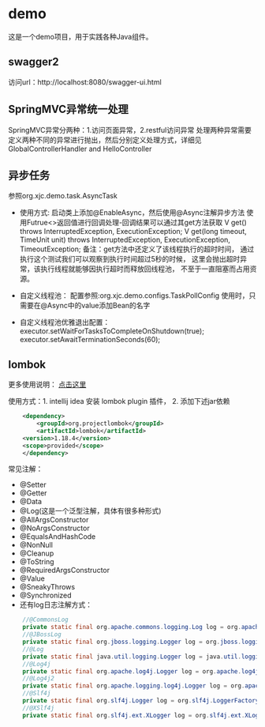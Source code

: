 # demo
这是一个demo项目，用于实践各种Java组件。
## swagger2
访问url：http://localhost:8080/swagger-ui.html
## SpringMVC异常统一处理
SpringMVC异常分两种：1.访问页面异常，2.restful访问异常
处理两种异常需要定义两种不同的异常进行抛出，然后分别定义处理方式，详细见GlobalControllerHandler and HelloController
## 异步任务
参照org.xjc.demo.task.AsyncTask
* 使用方式:
    启动类上添加@EnableAsync，然后使用@Async注解异步方法
    使用Futrue<>返回值进行回调处理-回调结果可以通过其get方法获取
        V get() throws InterruptedException, ExecutionException;
        V get(long timeout, TimeUnit unit)
            throws InterruptedException, ExecutionException, TimeoutException;
    备注：get方法中还定义了该线程执行的超时时间，
        通过执行这个测试我们可以观察到执行时间超过5秒的时候，
        这里会抛出超时异常，该执行线程就能够因执行超时而释放回线程池，
        不至于一直阻塞而占用资源。

* 自定义线程池：
    配置参照:org.xjc.demo.configs.TaskPollConfig
    使用时，只需要在@Async中的value添加Bean的名字

* 自定义线程池优雅退出配置：
    executor.setWaitForTasksToCompleteOnShutdown(true);
    executor.setAwaitTerminationSeconds(60);    

## lombok
更多使用说明：
[点击这里](https://www.jianshu.com/p/365ea41b3573)

使用方式：1. intellij idea 安装 lombok plugin 插件， 2. 添加下述jar依赖
```xml
    <dependency>
        <groupId>org.projectlombok</groupId>
        <artifactId>lombok</artifactId>
    <version>1.18.4</version>
    <scope>provided</scope>
    </dependency>
```                   
常见注解：
* @Setter
* @Getter
* @Data
* @Log(这是一个泛型注解，具体有很多种形式)
* @AllArgsConstructor
* @NoArgsConstructor
* @EqualsAndHashCode
* @NonNull
* @Cleanup
* @ToString
* @RequiredArgsConstructor
* @Value
* @SneakyThrows
* @Synchronized
* 还有log日志注解方式：
```java
    //@CommonsLog
    private static final org.apache.commons.logging.Log log = org.apache.commons.logging.LogFactory.getLog(LogExample.class);
    //@JBossLog
    private static final org.jboss.logging.Logger log = org.jboss.logging.Logger.getLogger(LogExample.class);
    //@Log
    private static final java.util.logging.Logger log = java.util.logging.Logger.getLogger(LogExample.class.getName());
    //@Log4j
    private static final org.apache.log4j.Logger log = org.apache.log4j.Logger.getLogger(LogExample.class);
    //@Log4j2
    private static final org.apache.logging.log4j.Logger log = org.apache.logging.log4j.LogManager.getLogger(LogExample.class);
    //@Slf4j
    private static final org.slf4j.Logger log = org.slf4j.LoggerFactory.getLogger(LogExample.class);
    //@XSlf4j
    private static final org.slf4j.ext.XLogger log = org.slf4j.ext.XLoggerFactory.getXLogger(LogExample.class);
```                                                                                                                             
